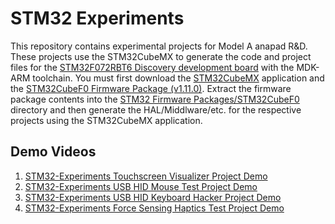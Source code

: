 # STM32 Experiments
This repository contains experimental projects for Model A anapad R&D. These projects use the STM32CubeMX to generate the code and project files for the [STM32F072RBT6 Discovery development board](https://www.st.com/en/evaluation-tools/32f072bdiscovery.html) with the MDK-ARM toolchain.
You must first download the [STM32CubeMX](https://www.st.com/en/development-tools/stm32cubemx.html#get-software) application and the [STM32CubeF0 Firmware Package (v1.11.0)](https://www.st.com/en/embedded-software/stm32cubef0.html#get-software). Extract the firmware package contents into the [STM32 Firmware Packages/STM32CubeF0](STM32%20Firmware%20Packages/STM32CubeF0) directory and then generate the HAL/Middlware/etc. for the respective projects using the STM32CubeMX application.

## Demo Videos
1. [STM32-Experiments Touchscreen Visualizer Project Demo](https://youtu.be/hneDHN-Fu3Q)
1. [STM32-Experiments USB HID Mouse Test Project Demo](https://youtu.be/agB72mqUS_A)
1. [STM32-Experiments USB HID Keyboard Hacker Project Demo](https://youtu.be/2ujsMj_IAoM)
1. [STM32-Experiments Force Sensing Haptics Test Project Demo](https://youtu.be/ymGK3JbC1Ho)
